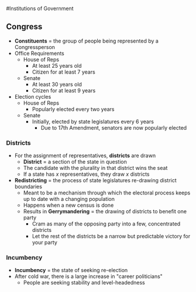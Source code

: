 #Institutions of Government

## Congress
- **Constituents** = the group of people being represented by a Congressperson
- Office Requirements
    * House of Reps
        + At least 25 years old
        + Citizen for at least 7 years
    * Senate
        + At least 30 years old
        + Citizen for at least 9 years
- Election cycles
    * House of Reps
        + Popularly elected every two years
    * Senate
        + Initially, elected by state legislatures every 6 years
            - Due to 17th Amendment, senators are now popularly elected

### Districts
- For the assignment of representatives, **districts** are drawn
    * **District** = a section of the state in question
    * The candidate with the plurality in that district wins the seat
    * If a state has *x* representatives, they draw *x* districts
- **Redistricting** = the process of state legislatures re-drawing district boundaries
    * Meant to be a mechanism through which the electoral process keeps up to date with a changing population
    * Happens when a new census is done
    * Results in **Gerrymandering** = the drawing of districts to benefit one party
        + Cram as many of the opposing party into a few, concentrated districts
        + Let the rest of the districts be a narrow but predictable victory for your party

### Incumbency
- **Incumbency** = the state of seeking re-election
- After cold war, there is a large increase in "career politicians"
    * People are seeking stability and level-headedness
